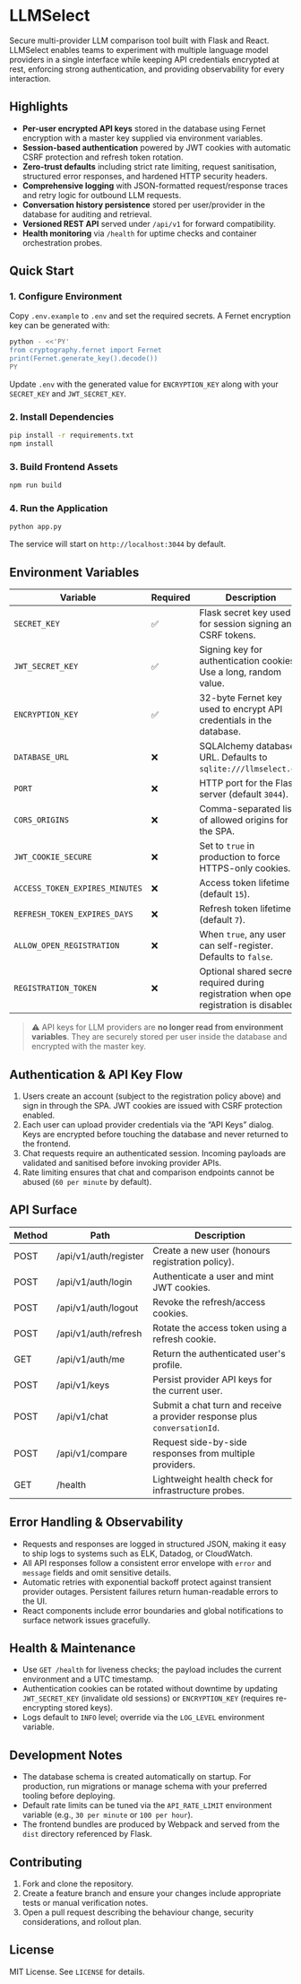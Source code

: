 # LLMSelect

Secure multi-provider LLM comparison tool built with Flask and React. LLMSelect enables teams to experiment with multiple language model providers in a single interface while keeping API credentials encrypted at rest, enforcing strong authentication, and providing observability for every interaction.

## Highlights
- **Per-user encrypted API keys** stored in the database using Fernet encryption with a master key supplied via environment variables.
- **Session-based authentication** powered by JWT cookies with automatic CSRF protection and refresh token rotation.
- **Zero-trust defaults** including strict rate limiting, request sanitisation, structured error responses, and hardened HTTP security headers.
- **Comprehensive logging** with JSON-formatted request/response traces and retry logic for outbound LLM requests.
- **Conversation history persistence** stored per user/provider in the database for auditing and retrieval.
- **Versioned REST API** served under `/api/v1` for forward compatibility.
- **Health monitoring** via `/health` for uptime checks and container orchestration probes.

## Quick Start

### 1. Configure Environment
Copy `.env.example` to `.env` and set the required secrets. A Fernet encryption key can be generated with:

```bash
python - <<'PY'
from cryptography.fernet import Fernet
print(Fernet.generate_key().decode())
PY
```

Update `.env` with the generated value for `ENCRYPTION_KEY` along with your `SECRET_KEY` and `JWT_SECRET_KEY`.

### 2. Install Dependencies

```bash
pip install -r requirements.txt
npm install
```

### 3. Build Frontend Assets

```bash
npm run build
```

### 4. Run the Application

```bash
python app.py
```

The service will start on `http://localhost:3044` by default.

## Environment Variables

| Variable | Required | Description |
| --- | --- | --- |
| `SECRET_KEY` | ✅ | Flask secret key used for session signing and CSRF tokens. |
| `JWT_SECRET_KEY` | ✅ | Signing key for authentication cookies. Use a long, random value. |
| `ENCRYPTION_KEY` | ✅ | 32-byte Fernet key used to encrypt API credentials in the database. |
| `DATABASE_URL` | ❌ | SQLAlchemy database URL. Defaults to `sqlite:///llmselect.db`. |
| `PORT` | ❌ | HTTP port for the Flask server (default `3044`). |
| `CORS_ORIGINS` | ❌ | Comma-separated list of allowed origins for the SPA. |
| `JWT_COOKIE_SECURE` | ❌ | Set to `true` in production to force HTTPS-only cookies. |
| `ACCESS_TOKEN_EXPIRES_MINUTES` | ❌ | Access token lifetime (default `15`). |
| `REFRESH_TOKEN_EXPIRES_DAYS` | ❌ | Refresh token lifetime (default `7`). |
| `ALLOW_OPEN_REGISTRATION` | ❌ | When `true`, any user can self-register. Defaults to `false`. |
| `REGISTRATION_TOKEN` | ❌ | Optional shared secret required during registration when open registration is disabled. |

> ⚠️ API keys for LLM providers are **no longer read from environment variables**. They are securely stored per user inside the database and encrypted with the master key.

## Authentication & API Key Flow
1. Users create an account (subject to the registration policy above) and sign in through the SPA. JWT cookies are issued with CSRF protection enabled.
2. Each user can upload provider credentials via the “API Keys” dialog. Keys are encrypted before touching the database and never returned to the frontend.
3. Chat requests require an authenticated session. Incoming payloads are validated and sanitised before invoking provider APIs.
4. Rate limiting ensures that chat and comparison endpoints cannot be abused (`60 per minute` by default).

## API Surface

| Method | Path | Description |
| --- | --- | --- |
| POST | /api/v1/auth/register | Create a new user (honours registration policy). |
| POST | /api/v1/auth/login | Authenticate a user and mint JWT cookies. |
| POST | /api/v1/auth/logout | Revoke the refresh/access cookies. |
| POST | /api/v1/auth/refresh | Rotate the access token using a refresh cookie. |
| GET | /api/v1/auth/me | Return the authenticated user's profile. |
| POST | /api/v1/keys | Persist provider API keys for the current user. |
| POST | /api/v1/chat | Submit a chat turn and receive a provider response plus `conversationId`. |
| POST | /api/v1/compare | Request side-by-side responses from multiple providers. |
| GET | /health | Lightweight health check for infrastructure probes. |

## Error Handling & Observability
- Requests and responses are logged in structured JSON, making it easy to ship logs to systems such as ELK, Datadog, or CloudWatch.
- All API responses follow a consistent error envelope with `error` and `message` fields and omit sensitive details.
- Automatic retries with exponential backoff protect against transient provider outages. Persistent failures return human-readable errors to the UI.
- React components include error boundaries and global notifications to surface network issues gracefully.

## Health & Maintenance
- Use `GET /health` for liveness checks; the payload includes the current environment and a UTC timestamp.
- Authentication cookies can be rotated without downtime by updating `JWT_SECRET_KEY` (invalidate old sessions) or `ENCRYPTION_KEY` (requires re-encrypting stored keys).
- Logs default to `INFO` level; override via the `LOG_LEVEL` environment variable.

## Development Notes
- The database schema is created automatically on startup. For production, run migrations or manage schema with your preferred tooling before deploying.
- Default rate limits can be tuned via the `API_RATE_LIMIT` environment variable (e.g., `30 per minute` or `100 per hour`).
- The frontend bundles are produced by Webpack and served from the `dist` directory referenced by Flask.

## Contributing
1. Fork and clone the repository.
2. Create a feature branch and ensure your changes include appropriate tests or manual verification notes.
3. Open a pull request describing the behaviour change, security considerations, and rollout plan.

## License

MIT License. See `LICENSE` for details.

